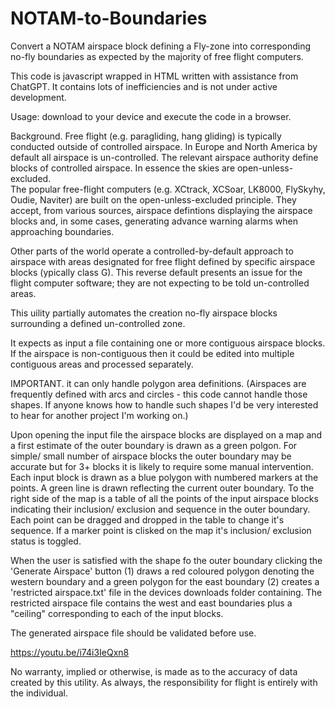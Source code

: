 # NOTAM-to-Boundaries
Convert a NOTAM airspace block defining a Fly-zone into corresponding no-fly boundaries as expected by the majority of free flight computers.

This code is javascript wrapped in HTML written with assistance from ChatGPT.  It contains lots of inefficiencies and is not under active development.

Usage: download to your device and execute the code in a browser.  

Background.  Free flight (e.g. paragliding, hang gliding) is typically conducted outside of controlled airspace.  In Europe and North America by default all airspace is un-controlled.  The relevant airspace authority define blocks of controlled airspace.  In essence the skies are open-unless-excluded.  
The popular free-flight computers (e.g. XCtrack, XCSoar, LK8000, FlySkyhy, Oudie, Naviter) are built on the  open-unless-excluded principle.  They accept, from various sources, airspace defintions displaying the airspace blocks and, in some cases, generating advance warning alarms when approaching boundaries.  

Other parts of the world operate a controlled-by-default approach to airspace with areas designated for free flight defined by specific airspace blocks (ypically class G).  This reverse default presents an issue for the flight computer software; they are not expecting to be told un-controlled areas.

This uility partially automates the creation no-fly airspace blocks surrounding a defined un-controlled zone.

It expects as input a file containing one or more contiguous airspace blocks.  If the airspace is non-contiguous then it could be edited into multiple contiguous areas and processed separately.

IMPORTANT. it can only handle polygon area definitions.  (Airspaces are frequently defined with arcs and circles - this code cannot handle those shapes.  If anyone knows how to handle such shapes I'd be very interested to hear for another project I'm working on.)

Upon opening the input file the airspace blocks are displayed on a map and a first estimate of the outer boundary is drawn as a green polgon.  For simple/ small number of airspace blocks the outer boundary may be accurate but for 3+ blocks it is likely to require some manual intervention.  Each input block is drawn as a blue polygon with numbered markers at the points. A green line is drawn reflecting the current outer boundary.  To the right side of the map is a table of all the points of the input airspace blocks indicating their inclusion/ exclusion and sequence in the outer boundary. Each point can be dragged and dropped in the table to change it's sequence. If a marker point is clisked on the map it's inclusion/ exclusion status is toggled.

When the user is satisfied with the shape fo the outer boundary clicking the 'Generate Airspace' button (1) draws a red coloured polygon denoting the western boundary and a green polygon for the east boundary (2) creates a 'restricted airspace.txt' file in the devices downloads folder containing.  The restricted airspace file contains the west and east boundaries plus a "ceiling" corresponding to each of the input blocks.

The generated airspace file should be validated before use.

https://youtu.be/i74i3IeQxn8

No warranty, implied or otherwise, is made as to the accuracy of data created by this utility.  As always, the responsibility for flight is entirely with the individual.
